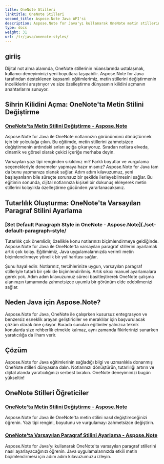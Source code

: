 ```yaml
---
title: OneNote Stilleri
linktitle: OneNote Stilleri
second_title: Aspose.Note Java API'si
description: Aspose.Note for Java'yı kullanarak OneNote metin stillerini değiştirme sanatını keşfedin. Adım adım eğitimlerimizde yazı tipi rengini, boyutunu ve vurgulamayı değiştirmeyi öğrenin.
type: docs
weight: 31
url: /tr/java/onenote-styles/
---
```


## giriiş

Dijital not alma alanında, OneNote stillerinin nüanslarında ustalaşmak, kullanıcı deneyiminizi yeni boyutlara taşıyabilir. Aspose.Note for Java tarafından desteklenen kapsamlı eğitimlerimiz, metin stillerini değiştirmenin inceliklerini araştırıyor ve size özelleştirme dünyasının kilidini açmanın anahtarlarını sunuyor.

## Sihrin Kilidini Açma: OneNote'ta Metin Stilini Değiştirme
### [OneNote'ta Metin Stilini Değiştirme - Aspose.Note](./change-text-style/)

Aspose.Note for Java ile OneNote notlarınızın görünümünü dönüştürmek için bir yolculuğa çıkın. Bu eğitimde, metin stillerini zahmetsizce değiştirmenin ardındaki sırları açığa çıkarıyoruz. Sıradan notlara elveda, dinamik ve görsel olarak çekici içeriğe merhaba deyin.

Varsayılan yazı tipi renginden sıkıldınız mı? Farklı boyutlar ve vurgulama seçenekleriyle denemeler yapmaya hazır mısınız? Aspose.Note for Java tam da bunu yapmanıza olanak sağlar. Adım adım kılavuzumuz, yeni başlayanların bile süreçte sorunsuz bir şekilde ilerleyebilmesini sağlar. Bu eğitimin sonunda, dijital notlarınıza kişisel bir dokunuş ekleyerek metin stillerini kolaylıkla özelleştirme gücünden yararlanacaksınız.

## Tutarlılık Oluşturma: OneNote'ta Varsayılan Paragraf Stilini Ayarlama
### [Set Default Paragraph Style in OneNote - Aspose.Note](./set-default-paragraph-style/

Tutarlılık çok önemlidir, özellikle konu notlarınızı biçimlendirmeye geldiğinde. Aspose.Note for Java ile OneNote'ta varsayılan paragraf stillerini ayarlamak artık çok kolay. Eğitimimiz, Java uygulamalarınızda verimli metin biçimlendirmeye yönelik bir yol haritası sağlar.

Şunu hayal edin: Notlarınız, tercihlerinize uygun, varsayılan paragraf stilleriyle tutarlı bir şekilde biçimlendirilmiş. Artık sıkıcı manuel ayarlamalara gerek yok. Adım adım kılavuzumuz süreci basitleştirerek OneNote çalışma alanınızın tamamında zahmetsizce uyumlu bir görünüm elde edebilmenizi sağlar.

## Neden Java için Aspose.Note?
Aspose.Note for Java, OneNote ile çalışırken kusursuz entegrasyon ve benzersiz esneklik arayan geliştiriciler ve meraklılar için başvurulacak çözüm olarak öne çıkıyor. Burada sunulan eğitimler yalnızca teknik konularda size rehberlik etmekle kalmaz, aynı zamanda fikirlerinizi sunarken yaratıcılığa da ilham verir.

## Çözüm
Aspose.Note for Java eğitimlerinin sağladığı bilgi ve uzmanlıkla donanmış OneNote stilleri dünyasına dalın. Notlarınızı dönüştürün, tutarlılığı artırın ve dijital alanda yaratıcılığınızı serbest bırakın. OneNote deneyiminizi bugün yükseltin!
## OneNote Stilleri Öğreticiler
### [OneNote'ta Metin Stilini Değiştirme - Aspose.Note](./change-text-style/)
Aspose.Note for Java ile OneNote'ta metin stilini nasıl değiştireceğinizi öğrenin. Yazı tipi rengini, boyutunu ve vurgulamayı zahmetsizce değiştirin.
### [OneNote'ta Varsayılan Paragraf Stilini Ayarlama - Aspose.Note](./set-default-paragraph-style/)
Aspose.Note for Java'yı kullanarak OneNote'ta varsayılan paragraf stillerini nasıl ayarlayacağınızı öğrenin. Java uygulamalarınızda etkili metin biçimlendirmesi için adım adım kılavuzumuzu izleyin.